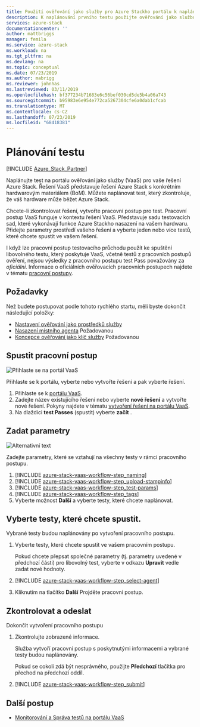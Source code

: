 ```yaml
---
title: Použití ověřování jako služby pro Azure Stackho portálu k naplánování prvního testu | Microsoft Docs
description: K naplánování prvního testu použijte ověřování jako službu Azure Stackového portálu.
services: azure-stack
documentationcenter: ''
author: mattbriggs
manager: femila
ms.service: azure-stack
ms.workload: na
ms.tgt_pltfrm: na
ms.devlang: na
ms.topic: conceptual
ms.date: 07/23/2019
ms.author: mabrigg
ms.reviewer: johnhas
ms.lastreviewed: 03/11/2019
ms.openlocfilehash: bf377234b71683e6c56bef030cd5de5b4a06a743
ms.sourcegitcommit: b95983e6e954e772ca5267304cfe6a0dab1cfcab
ms.translationtype: MT
ms.contentlocale: cs-CZ
ms.lasthandoff: 07/23/2019
ms.locfileid: "68418381"
---
```

# <a name="scheduling-a-test"></a>Plánování testu

[!INCLUDE [Azure_Stack_Partner](./includes/azure-stack-partner-appliesto.md)]

Naplánujte test na portálu ověřování jako služby (VaaS) pro vaše řešení Azure Stack. Řešení VaaS představuje řešení Azure Stack s konkrétním hardwarovým materiálem (BoM). Můžete naplánovat test, který zkontroluje, že váš hardware může běžet Azure Stack.

Chcete-li zkontrolovat řešení, vytvořte pracovní postup pro test. Pracovní postup VaaS funguje v kontextu řešení VaaS. Představuje sadu testovacích sad, které vykonávají funkce Azure Stackho nasazení na vašem hardwaru. Přidejte parametry prostředí vašeho řešení a vyberte jeden nebo více testů, které chcete spustit ve vašem řešení.

I když lze pracovní postup testovacího průchodu použít ke spuštění libovolného testu, který poskytuje VaaS, včetně testů z pracovních postupů ověření, nejsou výsledky z pracovního postupu test Pass považovány za *oficiální*. Informace o oficiálních ověřovacích pracovních postupech najdete v tématu [pracovní postupy](azure-stack-vaas-key-concepts.md#workflows).

## <a name="prerequisites"></a>Požadavky

Než budete postupovat podle tohoto rychlého startu, měli byste dokončit následující položky:

- [Nastavení ověřování jako prostředků služby](azure-stack-vaas-set-up-resources.md)
- [Nasazení místního agenta](azure-stack-vaas-local-agent.md) Požadovanou
- [Koncepce ověřování jako klíč služby](azure-stack-vaas-key-concepts.md) Požadovanou

## <a name="start-a-workflow"></a>Spustit pracovní postup

![Přihlaste se na portál VaaS](media/vaas_portalsignin.png)

Přihlaste se k portálu, vyberte nebo vytvořte řešení a pak vyberte řešení.

1. Přihlaste se k [portálu VaaS](https://azurestackvalidation.com).
2. Zadejte název existujícího řešení nebo vyberte **nové řešení** a vytvořte nové řešení. Pokyny najdete v tématu [vytvoření řešení na portálu VaaS](azure-stack-vaas-key-concepts.md#create-a-solution-in-the-vaas-portal).
3. Na dlaždici **test Passes** (spustit) vyberte **začít** .

## <a name="specify-parameters"></a>Zadat parametry

![Alternativní text](media/vaas_test_pass_parameters.png)

Zadejte parametry, které se vztahují na všechny testy v rámci pracovního postupu.

1. [!INCLUDE [azure-stack-vaas-workflow-step_naming](includes/azure-stack-vaas-workflow-step_naming.md)]
2. [!INCLUDE [azure-stack-vaas-workflow-step_upload-stampinfo](includes/azure-stack-vaas-workflow-step_upload-stampinfo.md)]
3. [!INCLUDE [azure-stack-vaas-workflow-step_test-params](includes/azure-stack-vaas-workflow-step_test-params.md)]
4. [!INCLUDE [azure-stack-vaas-workflow-step_tags](includes/azure-stack-vaas-workflow-step_tags.md)]
5. Vyberte možnost **Další** a vyberte testy, které chcete naplánovat.

## <a name="select-tests-to-run"></a>Vyberte testy, které chcete spustit.

Vybrané testy budou naplánovány po vytvoření pracovního postupu.

1. Vyberte testy, které chcete spustit ve vašem pracovním postupu.

    Pokud chcete přepsat společné parametry (tj. parametry uvedené v předchozí části) pro libovolný test, vyberte v odkazu **Upravit** vedle zadat nové hodnoty.

1. [!INCLUDE [azure-stack-vaas-workflow-step_select-agent](includes/azure-stack-vaas-workflow-step_select-agent.md)]

1. Kliknutím na tlačítko **Další** Projděte pracovní postup.

## <a name="review-and-submit"></a>Zkontrolovat a odeslat

Dokončit vytvoření pracovního postupu

1. Zkontrolujte zobrazené informace.

    Služba vytvoří pracovní postup s poskytnutými informacemi a vybrané testy budou naplánovány.

    Pokud se cokoli zdá být nesprávného, použijte **Předchozí** tlačítka pro přechod na předchozí oddíl.

1. [!INCLUDE [azure-stack-vaas-workflow-step_submit](includes/azure-stack-vaas-workflow-step_submit.md)]

## <a name="next-steps"></a>Další postup

- [Monitorování a Správa testů na portálu VaaS](azure-stack-vaas-monitor-test.md)
